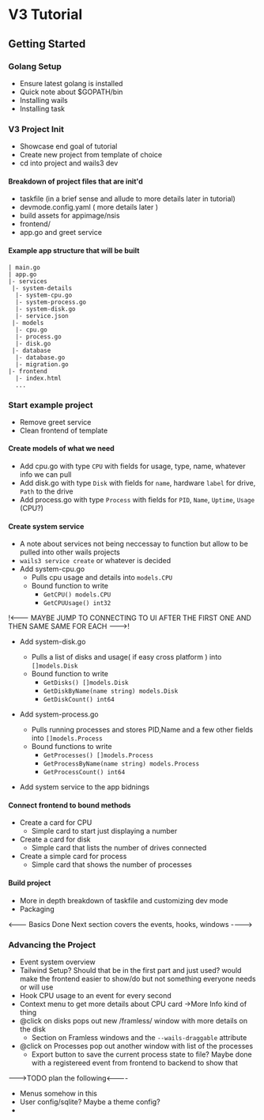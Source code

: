 # V3 Tutorial
## Getting Started
### Golang Setup
- Ensure latest golang is installed
- Quick note about $GOPATH/bin
- Installing wails
- Installing task

### V3 Project Init
- Showcase end goal of tutorial
- Create new project from template of choice
- cd into project and wails3 dev
#### Breakdown of project files that are init'd 
- taskfile (in a brief sense and allude to more details later in tutorial)
- devmode.config.yaml ( more details later )
- build assets for appimage/nsis
- frontend/
- app.go and greet service
#### Example app structure that will be built
```
| main.go
| app.go
|- services
 |- system-details
  |- system-cpu.go
  |- system-process.go
  |- system-disk.go
  |- service.json
 |- models
  |- cpu.go
  |- process.go
  |- disk.go
 |- database
  |- database.go
  |- migration.go
|- frontend
  |- index.html
  ...
```

### Start example project
- Remove greet service
- Clean frontend of template 
#### Create models of what we need
- Add cpu.go with type `CPU` with fields for usage, type, name, whatever info we can pull
- Add disk.go with type `Disk` with fields for `name`, hardware `label` for drive, `Path` to the drive
- Add process.go with type `Process` with fields for `PID`, `Name`, `Uptime`, `Usage` (CPU?)
#### Create system service
- A note about services not being neccessay to function but allow to be pulled into other wails projects
- `wails3 service create` or whatever is decided
- Add system-cpu.go 
    - Pulls cpu usage and details into `models.CPU`
    - Bound function to write 
        - `GetCPU() models.CPU` 
        - `GetCPUUsage() int32`

!<--- MAYBE JUMP TO CONNECTING TO UI AFTER THE FIRST ONE AND THEN SAME SAME FOR EACH --->!

- Add system-disk.go
    - Pulls a list of disks and usage( if easy cross platform ) into `[]models.Disk`
    - Bound function to write 
        - `GetDisks() []models.Disk`
        - `GetDiskByName(name string) models.Disk`
        - `GetDiskCount() int64`

- Add system-process.go
    - Pulls running processes and stores PID,Name and a few other fields into `[]models.Process`
    - Bound functions to write 
        - `GetProcesses() []models.Process`
        - `GetProcessByName(name string) models.Process`
        - `GetProcessCount() int64`

- Add system service to the app bidnings
#### Connect frontend to bound methods
- Create a card for CPU
    - Simple card to start just displaying a number
- Create a card for disk
    - Simple card that lists the number of drives connected 
- Create a simple card for process
    - Simple card that shows the number of processes

#### Build project
- More in depth breakdown of taskfile and customizing dev mode
- Packaging 

<--- Basics Done  Next section covers the events, hooks, windows ---->

### Advancing the Project 
- Event system overview
- Tailwind Setup? Should that be in the first part and just used? would make the frontend easier to show/do but not something everyone needs or will use
- Hook CPU usage to an event for every second
- Context menu to get more details about CPU card <right click>->More Info kind of thing
- @click on disks pops out new /framless/ window with more details on the disk
    - Section on Framless windows and the `--wails-draggable` attribute
- @click on Processes pop out another window with list of the processes
    - Export button to save the current process state to file? Maybe done with a registereed event from frontend to backend to show that 

--->TODO plan the following<----
- Menus somehow in this 
- User config/sqlite? Maybe a theme config?
- 

